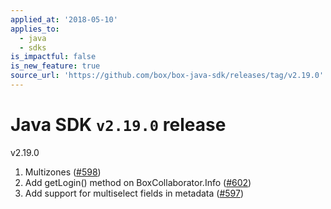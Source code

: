 ```yaml
---
applied_at: '2018-05-10'
applies_to:
  - java
  - sdks
is_impactful: false
is_new_feature: true
source_url: 'https://github.com/box/box-java-sdk/releases/tag/v2.19.0'
---
```


# Java SDK `v2.19.0` release

v2.19.0
1. Multizones ([#598](https://github.com/box/box-java-sdk/pull/598))
2. Add getLogin() method on BoxCollaborator.Info ([#602](https://github.com/box/box-java-sdk/pull/602))
3. Add support for multiselect fields in metadata ([#597](https://github.com/box/box-java-sdk/pull/597))

